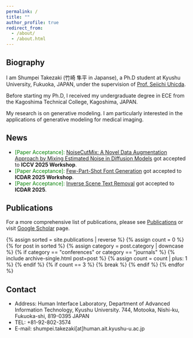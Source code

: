 ```yaml
---
permalink: /
title: ""
author_profile: true
redirect_from: 
  - /about/
  - /about.html
---
```


## Biography
I am Shumpei Takezaki (竹崎 隼平 in Japanse), a Ph.D student at Kyushu University, Fukuoka, JAPAN, under the supervision of [Prof. Seiichi Uhicda](https://human.ait.kyushu-u.ac.jp/~uchida/index-e.html).

Before starting my Ph.D, I received my undergraduate degree in ECE from the Kagoshima Technical College, Kagoshima, JAPAN.

My research is on generative modeling. I am particularly interested in the applications of generative modeling for medical imaging.

## News
- <span style="color:green"> [Paper Acceptance]: </span> [NoiseCutMix: A Novel Data Augmentation Approach by Mixing Estimated Noise in Diffusion Models](https://arxiv.org/abs/2509.00378) got accepted to **ICCV 2025 Workshop**.
- <span style="color:green"> [Paper Acceptance]: </span> [Few-Part-Shot Font Generation]() got accepted to **ICDAR 2025 Workshop**.
- <span style="color:green"> [Paper Acceptance]: </span> [Inverse Scene Text Removal](https://arxiv.org/abs/2506.21002) got accepted to **ICDAR 2025**.

## Publications
For a more comprehensive list of publications, please see [Publications](/publications/) or visit [Google Scholar](https://scholar.google.com/citations?user=TJHgmY8AAAAJ&hl=en) page.

{% assign sorted = site.publications | reverse %}
{% assign count = 0 %}
{% for post in sorted %}
  {% assign category = post.category | downcase %}
  {% if category == "conferences" or category == "journals" %}
    {% include archive-single.html post=post %}
    {% assign count = count | plus: 1 %}
  {% endif %}
  {% if count == 3 %}
    {% break %}
  {% endif %}
{% endfor %}

## Contact
- Address: Human Interface Laboratory, Department of Advanced Information Technology, Kyushu University. 744, Motooka, Nishi-ku, Fukuoka-shi, 819-0395 JAPAN
- TEL: +81-92-802-3574
- E-mail: shumpei.takezaki[at]human.ait.kyushu-u.ac.jp
